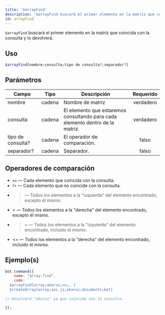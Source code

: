 ```yaml
---
title: '$arrayFind'
description: '$arrayFind buscará el primer elemento en la matriz que coincida con la consulta y lo devolverá.'
id: arrayFind
---
```


`$arrayFind` buscará el primer elemento en la matriz que coincida con la consulta y lo devolverá.

## Uso

```php
$arrayFind[nombre;consulta;tipo de consulta?;separador?]
```

## Parámetros

| Campo             | Tipo   | Descripción                                                                   | Requerido |
| ----------------- | ------ | ----------------------------------------------------------------------------- |:---------:|
| nombre            | cadena | Nombre de matriz                                                              | verdadero |
| consulta          | cadena | El elemento que estaremos consultando para cada elemento dentro de la matriz. | verdadero |
| tipo de consulta? | cadena | El operador de comparación.                                                   |   falso   |
| separador?        | cadena | Separador.                                                                    |   falso   |

## Operadores de comparación

* `==` — Cada elemento que coincida con la consulta.
* != — Cada elemento que no coincide con la consulta.
* > — Todos los elementos a la "izquierda" del elemento encontrado, excepto él mismo.
* < — Todos los elementos a la "derecha" del elemento encontrado, excepto él mismo.
* >= — Todos los elementos a la "izquierda" del elemento encontrado, incluido él mismo.
* <= — Todos los elementos a la "derecha" del elemento encontrado, incluido él mismo.

## Ejemplo(s)

```javascript
bot.command({
    name: "array-find",
    code: `
  $arrayFind[array;akarui;==;, ]
  $createArray[array;aoi.js;akarui;documents;bot]
  `
// Devolverá "akarui" ya que coincide con la consulta.

});
```